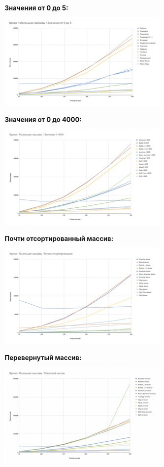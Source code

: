## Значения от 0 до 5:
![](../imgs/1.png)

## Значения от 0 до 4000:
![](../imgs/2.png)

## Почти отсортированный массив:
![](../imgs/3.png)

## Перевернутый массив:
![](../imgs/4.png)